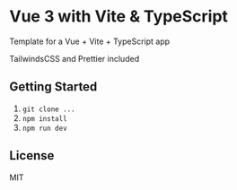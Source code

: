 # Vue 3 with Vite & TypeScript

Template for a Vue + Vite + TypeScript app

TailwindsCSS and Prettier included

## Getting Started

1. `git clone ...`
2. `npm install`
3. `npm run dev`

## License

MIT
